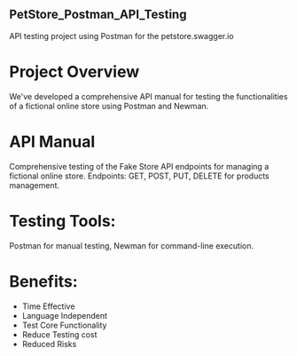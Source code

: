 ## PetStore_Postman_API_Testing
API testing project using Postman for the petstore.swagger.io
# Project Overview
We've developed a comprehensive API manual for testing the functionalities of a fictional online store using Postman and Newman.
# API Manual
Comprehensive testing of the Fake Store API endpoints for managing a fictional online store.
Endpoints: GET, POST, PUT, DELETE for products management.
# Testing Tools:
 Postman for manual testing, Newman for command-line execution.
# Benefits:
- Time Effective
- Language Independent
- Test Core Functionality
- Reduce Testing cost
- Reduced Risks
